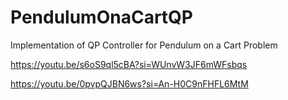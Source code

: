 # PendulumOnaCartQP
Implementation of QP Controller for Pendulum on a Cart Problem

https://youtu.be/s6oS9ql5cBA?si=WUnvW3JF6mWFsbqs

https://youtu.be/0pvpQJBN6ws?si=An-H0C9nFHFL6MtM
